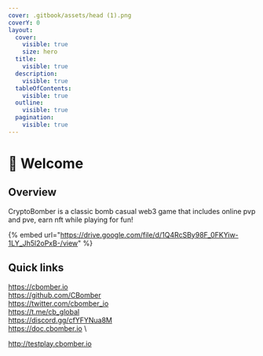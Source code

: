```yaml
---
cover: .gitbook/assets/head (1).png
coverY: 0
layout:
  cover:
    visible: true
    size: hero
  title:
    visible: true
  description:
    visible: true
  tableOfContents:
    visible: true
  outline:
    visible: true
  pagination:
    visible: true
---
```


# 👋 Welcome

## Overview

CryptoBomber is a classic bomb casual web3 game that includes online pvp and pve, earn nft while playing for fun!

{% embed url="https://drive.google.com/file/d/1Q4RcSBy98F_0FKYiw-1LY_Jh5l2oPxB-/view" %}

## Quick links

https://cbomber.io
\
https://github.com/CBomber
\
https://twitter.com/cbomber_io
\
https://t.me/cb_global
\
https://discord.gg/cfYFYNua8M
\
https://doc.cbomber.io
\

http://testplay.cbomber.io
